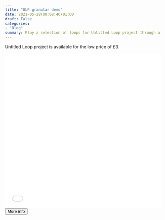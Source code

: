 ```yaml
---
title: "ULP granular demo"
date: 2021-05-28T00:08:46+01:00
draft: False
categories: 
- "Blog"
summary: Play a selection of loops for Untitled Loop project through a brower based granular synthesizer.
---
```


Untitled Loop project is available for the low price of £3.



<p></p>

<iframe width="100%" height="500px" src="/Demos/grain/ULP/index.html" frameborder="0" allow="accelerometer; autoplay; clipboard-write; encrypted-media; gyroscope; picture-in-picture" allowfullscreen></iframe>

<div class="buttons"> <a href="https://www.modularsamples.com/samples/product/untitled-loop-project/"> <button>More info</button></a></div>